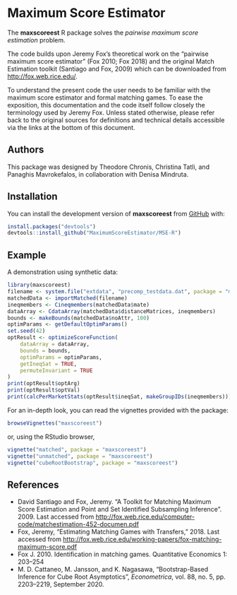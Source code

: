 # Maximum Score Estimator

<!-- badges: start -->
<!-- badges: end -->

The **maxscoreest** R package solves the *pairwise maximum score estimation*
problem.

The code builds upon Jeremy Fox’s theoretical work on the “pairwise maximum
score estimator” (Fox 2010; Fox 2018) and the original Match Estimation toolkit
(Santiago and Fox, 2009) which can be downloaded from <http://fox.web.rice.edu/>.

To understand the present code the user needs to be familiar with the maximum
score estimator and formal matching games. To ease the exposition, this
documentation and the code itself follow closely the terminology used by Jeremy
Fox. Unless stated otherwise, please refer back to the original sources for
definitions and technical details accessible via the links at the bottom of this
document.

## Authors

This package was designed by Theodore Chronis, Christina Tatli, and Panaghis
Mavrokefalos, in collaboration with Denisa Mindruta.

## Installation

You can install the development version of **maxscoreest** from
[GitHub](https://github.com/) with:

```r
install.packages("devtools")
devtools::install_github("MaximumScoreEstimator/MSE-R")
```

## Example

A demonstration using synthetic data:

```r
library(maxscoreest)
filename <- system.file("extdata", "precomp_testdata.dat", package = "maxscoreest")
matchedData <- importMatched(filename)
ineqmembers <- Cineqmembers(matchedData$mate)
dataArray <- CdataArray(matchedData$distanceMatrices, ineqmembers)
bounds <- makeBounds(matchedData$noAttr, 100)
optimParams <- getDefaultOptimParams()
set.seed(42)
optResult <- optimizeScoreFunction(
    dataArray = dataArray,
    bounds = bounds,
    optimParams = optimParams,
    getIneqSat = TRUE,
    permuteInvariant = TRUE
)
print(optResult$optArg)
print(optResult$optVal)
print(calcPerMarketStats(optResult$ineqSat, makeGroupIDs(ineqmembers)))
```

For an in-depth look, you can read the vignettes provided with the package:

```r
browseVignettes("maxscoreest")
```

or, using the RStudio browser,

```r
vignette("matched", package = "maxscoreest")
vignette("unmatched", package = "maxscoreest")
vignette("cubeRootBootstrap", package = "maxscoreest")
```
## References

- David Santiago and Fox, Jeremy. “A Toolkit for Matching Maximum Score
Estimation and Point and Set Identified Subsampling Inference”. 2009. Last
accessed from 
<http://fox.web.rice.edu/computer-code/matchestimation-452-documen.pdf>
- Fox, Jeremy, “Estimating Matching Games with Transfers,” 2018. Last accessed
from <http://fox.web.rice.edu/working-papers/fox-matching-maximum-score.pdf>
- Fox J. 2010. Identification in matching games. Quantitative Economics 1:
203–254
- M. D. Cattaneo, M. Jansson, and K. Nagasawa, “Bootstrap-Based Inference for Cube Root Asymptotics”, *Econometrica*, vol. 88, no. 5, pp. 2203–2219, September 2020.
